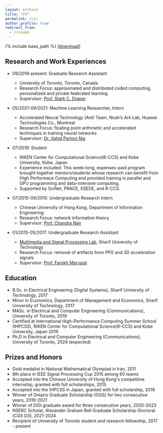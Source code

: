 ```yaml
---
layout: archive
title: "CV"
permalink: /cv/
author_profile: true
redirect_from:
  - /resume
---
```


{% include base_path %}
[[download](/files/CV.pdf)]

## Research and Work Experiences

* 09/2019-present: Graduate Research Assistant
  * University of Toronto, Toronto, Canada
  * Research Focus: approximated and distributed coded computing, personalized and private federated learning
  * Supervisor: [Prof. Stark C. Draper](https://www.ece.utoronto.ca/people/draper-s/)

* 05/2021-09/2021: Machine Learning Researcher, Intern
  * Accelerated Neural Technology (Ant) Team, Noah’s Ark Lab, Huawei Technologies Co., Montreal
  * Research Focus: floating point arithmetic and accelerated techniques in training neural networks 
  * Supervisor: [Dr. Vahid Partovi Nia](https://cerc-datascience.polymtl.ca/person/vahid-partovi-nia/)

* 07/2019: Student
  * RIKEN Center for Computational Science(R-CCS) and Kobe University, Kobe, Japan
  * Experience included: This week-long, expenses-paid program brought together mentors/students whose research can benefit from High Performace Computing and provided training in parallel and GPU programming and data-intensive computing. 
  * Supported by SciNet, PRACE, XSEDE, and R-CCS.
 
* 07/2015-09/2015: Undergraduate Research Intern
  * Chinese University of Hong Kong, Department of Information Engineering
  * Research Focus: network information theory 
  * Supervisor: [Prof. Chandra Nair](http://chandra.ie.cuhk.edu.hk/)
 
* 01/2015-05/2017: Undergraduate Research Assistant
  * [Multimedia and Signal Processing Lab](http://ee.sharif.edu/~msl/), Sharif University of Technology
  * Research Focus: removal of artifacts from PPG and 3D acceleration signals 
  * Supervisor: [Prof. Farokh Marvasti](http://acri.sharif.ir/resume/marvasti)
 
## Education

* B.Sc. in Electrical Engineering (Digital Systems), Sharif University of Technology, 2017
* Minor in Economics, Department of Management and Economics, Sharif University of Technology, 2017
* MASc. in Electrical and Computer Engineering (Communications), University of Toronto, 2019
* Certified at International High-Performance Computing Summer School (IHPCSS), RIKEN Center for Computational Science(R-CCS) and Kobe University, Japan 2019
* Ph.D in Electrical and Computer Engineering (Communications), University of Toronto, 2024 (expected)

## Prizes and Honors

* Gold medalist in National Mathematical Olympiad in Iran, 2011
* 8th place in IEEE Signal Processing Cup 2015 among 60 teams
* Accepted into the Chinese University of Hong Kong's competitive internship, granted with full scholarships, 2015
* Accepted into the IHPCSS in Japan, granted with full scholarship, 2019
* Winner of Ontario Graduate Scholarship (OGS) for two consecutive years, 2019-2021
* Winner of DiDi graduate award for three consecutive years, 2020-2023
* NSERC Scholar, Alexander Graham Bell Graduate Scholarship-Doctoral (CGS D3), 2021-2024
* Recipient of University of Toronto student and research fellowship, 2017 - present
